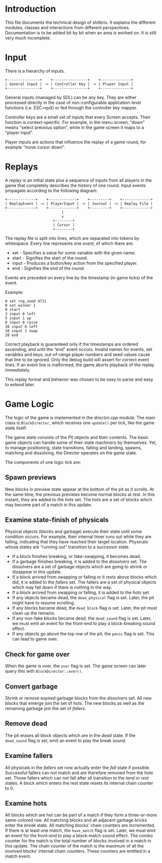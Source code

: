 # Introduction
This file documents the technical design of shitbrix. It explains the different modules, classes and interactions from different perspectives.
Documentation is to be added bit by bit when an area is worked on. It is still very much incomplete.

# Input
There is a hierarchy of inputs.

```
+---------------+    +----------------+    +--------------+
| General Input | -> | Controller Key | -> | Player Input |
+---------------+    +----------------+    +--------------+
```

General inputs (managed by SDL) can be any key. They are either processed directly in the case of non-configurable application-level functions (i.e. ESC=quit) or fed through the controller key mapper.

Controller keys are a small set of inputs that every Screen accepts. Their function is context-specific. For example, in the menu screen, “down” means “select previous option”, while in the game screen it maps to a “player input”.

Player inputs are actions that influence the replay of a game round, for example “move cursor down”.

# Replays
A replay is an initial state plus a sequence of inputs from all players in the game that completely describes the history of one round.
Input events propagate according to the following diagram:

```
+-------------+    +-------------+    +---------+    +-------------+
| ReplayEvent | -> | PlayerInput | -> | Journal | -> | Replay File |
+-------------+    +-------------+    +---------+    +-------------+
                          |
                          v
                      +--------+
                      | Cursor |
                      +--------+
```

The replay file is split into lines, which are separated into tokens by whitespace.
Every line represents one *event*, of which there are:

 * set <name> <value> - Specifies a value for some variable with the given name.
 * start - Signifies the start of the round.
 * input <player> <key> - Produces a button/key action from the specified player.
 * end - Signifies the end of the round.

Events are preceded on every line by the timestamp (in game ticks) of the event.

Example:
```
0 set rng_seed 4711
0 set winner 1
0 start
3 input 0 left
5 input 1 up
8 input 0 raise
10 input 0 left
10 input 1 swap
20 end
```

Correct playback is guaranteed only if the timestamps are ordered ascending, and until the “end” event occurs.
Invalid names for events, set variables and keys, out-of-range player numbers and seed values cause that line to be ignored.
Only the debug build will assert for correct event lines.
If an event line is malformed, the game aborts playback of the replay immediately.

This replay format and behavior was chosen to be easy to parse and easy to extend later.

# Game Logic
The logic of the game is implemented in the *director.cpp* module.
The main class is `BlockDirector`, which receives one `update()` per tick, like the game state itself.

The game state consists of the Pit objects and their contents.
The basic game objects can handle some of their state machinery by themselves. Yet, to manage positioning, state transitions, falling and landing, spawns, matching and dissolving, the Director operates on the game state.

The components of one logic tick are:

## Spawn previews
New blocks in *preview* state appear at the bottom of the pit as it scrolls.
At the same time, the previous previews become normal blocks at rest. In this instant, they are added to the *hots* set. The hots are a set of blocks which may become part of a match in this update.

## Examine state-finish of physicals
Physical objects (blocks and garbage) execute their state until some condition occurs. For example, their internal timer runs out while they are falling, indicating that they have reached their target location.
Physicals whose states are “running out” transition to a successor state.

* If a block finishes breaking, or fake-swapping, it becomes dead.
* If a garbage finishes breaking, it is added to the *dissolvers* set. The dissolvers are a set of garbage objects which are going to shrink or disappear in this update.
* If a block arrived from swapping or falling or it rests above blocks which did, it is added to the *fallers* set. The fallers are a set of physical objects which may fall down if there is nothing in the way.
* If a block arrived from swapping or falling, it is added to the *hots* set.
* If any objects became dead, the `dead_physical` flag is set. Later, the pit might have to resume scrolling.
* If any blocks became dead, the `dead_block` flag is set. Later, the pit must clean up the remains.
* If any non-fake blocks became dead, the `dead_sound` flag is set. Later, we must emit an event for the front-end to play a block-breaking sound effect.
* If any objects go above the top row of the pit, the `panic` flag is set. This can lead to game over.

## Check for game over
When the game is over, the `over` flag is set. The game screen can later query this with `BlockDirector::over()`.

## Convert garbage
Shrink or remove expired garbage blocks from the *dissolvers* set.
All new blocks that emerge join the set of *hots*. The new blocks as well as the remaining garbage join the set of *fallers*.

## Remove dead
The pit erases all block objects which are in the *dead* state.
If the `dead_sound` flag is set, emit an event to play the break sound.

## Examine fallers
All physicals in the *fallers* set now actually enter the *fall* state if possible. Successful fallers can not match and are therefore removed from the *hots* set. Those fallers which can not fall after all transition to the *land* or *rest* states.
A block which enters the rest state resets its internal chain counter to 0.

## Examine hots
All blocks which are hot can be part of a match if they form a three-or-more same-colored row. All matching blocks and all adjacent garbage bricks enter the *break* state. All matching blocks’ chain counters are incremented.
If there is at least one match, the `have_match` flag is set. Later, we must emit an event for the front-end to play a block-match sound effect.
The combo counter for the match is the total number of blocks involved in a match in this update.
The chain counter of the match is the maximum of all the involved blocks’ internal chain counters.
These counters are emitted in a match event.

